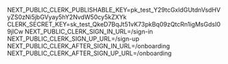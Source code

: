 NEXT_PUBLIC_CLERK_PUBLISHABLE_KEY=pk_test_Y29tcGxldGUtdnVsdHVyZS0zNi5jbGVyay5hY2NvdW50cy5kZXYk
CLERK_SECRET_KEY=sk_test_QkeD7BqJt51vK73pkBq09zQtcRn1igMsGdsI09jlCw
NEXT_PUBLIC_CLERK_SIGN_IN_URL=/sign-in
NEXT_PUBLIC_CLERK_SIGN_UP_URL=/sign-up
NEXT_PUBLIC_CLERK_AFTER_SIGN_IN_URL=/onboarding
NEXT_PUBLIC_CLERK_AFTER_SIGN_UP_URL=/onboarding